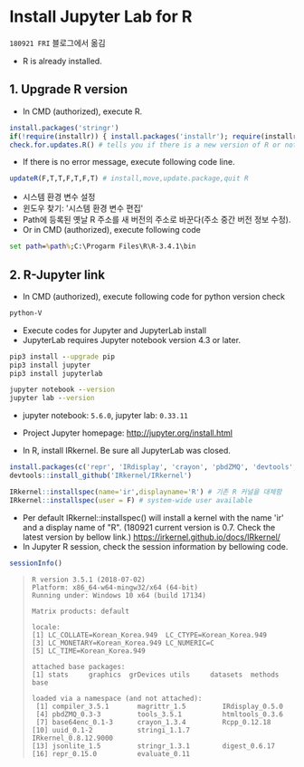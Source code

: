 # Install Jupyter Lab for R

`180921 FRI` 블로그에서 옮김

- R is already installed.

## 1. Upgrade R version

- In CMD (authorized), execute R.

```R
install.packages('stringr')
if(!require(installr)) { install.packages('installr'); require(installr) }
check.for.updates.R() # tells you if there is a new version of R or not.
```

- If there is no error message, execute following code line.

```R
updateR(F,T,T,F,T,F,T) # install,move,update.package,quit R
```

- 시스템 환경 변수 설정
- 윈도우 찾기: '시스템 환경 변수 편집' 
- Path에 등록된 옛날 R 주소를 새 버전의 주소로 바꾼다(주소 중간 버전 정보 수정).
- Or in CMD (authorized), execute following code

```cmd
set path=%path%;C:\Progarm Files\R\R-3.4.1\bin
```

## 2. R-Jupyter link

- In CMD (authorized), execute following code for python version check

```cmd
python-V
```



- Execute codes for Jupyter and JupyterLab install
- JupyterLab requires Jupyter notebook version 4.3 or later.

```cmd
pip3 install --upgrade pip
pip3 install jupyter
pip3 install jupyterlab
```

```cmd
jupyter notebook --version
jupyter lab --version
```

- jupyter notebook: `5.6.0`, jupyter lab: `0.33.11`

- Project Jupyter homepage: <http://jupyter.org/install.html>



- In R, install IRkernel. Be sure all JupyterLab was closed.

```R
install.packages(c('repr', 'IRdisplay', 'crayon', 'pbdZMQ', 'devtools','stringi','Rcpp'))
devtools::install_github('IRkernel/IRkernel')

IRkernel::installspec(name='ir',displayname='R') # 기존 R 커널을 대체함
IRkernel::installspec(user = F) # system-wide user available
```

- Per default IRkernel::installspec() will install a kernel with the name 'ir' and a display name of "R". (180921 current version is 0.7. Check the latest version by bellow link.)
  <https://irkernel.github.io/docs/IRkernel/>
- In Jupyter R session, check the session information by bellowing code.

```R
sessionInfo()
```

> ```
> R version 3.5.1 (2018-07-02)
> Platform: x86_64-w64-mingw32/x64 (64-bit)
> Running under: Windows 10 x64 (build 17134)
> 
> Matrix products: default
> 
> locale:
> [1] LC_COLLATE=Korean_Korea.949  LC_CTYPE=Korean_Korea.949   
> [3] LC_MONETARY=Korean_Korea.949 LC_NUMERIC=C                
> [5] LC_TIME=Korean_Korea.949    
> 
> attached base packages:
> [1] stats     graphics  grDevices utils     datasets  methods   base     
> 
> loaded via a namespace (and not attached):
>  [1] compiler_3.5.1       magrittr_1.5         IRdisplay_0.5.0     
>  [4] pbdZMQ_0.3-3         tools_3.5.1          htmltools_0.3.6     
>  [7] base64enc_0.1-3      crayon_1.3.4         Rcpp_0.12.18        
> [10] uuid_0.1-2           stringi_1.1.7        IRkernel_0.8.12.9000
> [13] jsonlite_1.5         stringr_1.3.1        digest_0.6.17       
> [16] repr_0.15.0          evaluate_0.11 
> ```